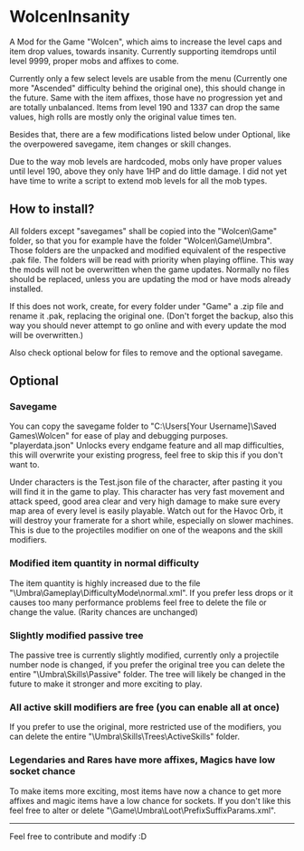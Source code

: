 # WolcenInsanity

A Mod for the Game "Wolcen", which aims to increase the level caps and item drop values, towards insanity. Currently supporting itemdrops until level 9999, proper mobs and affixes to come. 

Currently only a few select levels are usable from the menu (Currently one more "Ascended" difficulty behind the original one), this should change in the future. Same with the item affixes, those have no progression yet and are totally unbalanced. Items from level 190 and 1337 can drop the same values, high rolls are mostly only the original value times ten. 

Besides that, there are a few modifications listed below under Optional, like the overpowered savegame, item changes or skill changes.

Due to the way mob levels are hardcoded, mobs only have proper values until level 190, above they only have 1HP and do little damage. I did not yet have time to write a script to extend mob levels for all the mob types.


## How to install? 

All folders except "savegames" shall be copied into the "Wolcen\Game" folder, so that you for example have the folder "Wolcen\Game\Umbra".
Those folders are the unpacked and modified equivalent of the respective .pak file. The folders will be read with priority when playing offline. This way the mods will not be overwritten when the game updates. Normally no files should be replaced, unless you are updating the mod or have mods already installed.

If this does not work, create, for every folder under "Game" a .zip file and rename it .pak, replacing the original one. (Don't forget the backup, also this way you should never attempt to go online and with every update the mod will be overwritten.)

Also check optional below for files to remove and the optional savegame.

## Optional

### Savegame 

You can copy the savegame folder to "C:\Users\[Your Username]\Saved Games\Wolcen" for ease of play and debugging purposes. 
"playerdata.json" Unlocks every endgame feature and all map difficulties, this will overwrite your existing progress, feel free to skip this if you don't want to. 

Under characters is the Test.json file of the character, after pasting it you will find it in the game to play. This character has very fast movement and attack speed, good area clear and very high damage to make sure every map area of every level is easily playable. Watch out for the Havoc Orb, it will destroy your framerate for a short while, especially on slower machines. This is due to the projectiles modifier on one of the weapons and the skill modifiers.

### Modified item quantity in normal difficulty 

The item quantity is highly increased due to the file "\Umbra\Gameplay\DifficultyMode\normal.xml". If you prefer less drops or it causes too many performance problems feel free to delete the file or change the value. (Rarity chances are unchanged)


### Slightly modified passive tree

The passive tree is currently slightly modified, currently only a projectile number node is changed, if you prefer the original tree you can delete the entire "\Umbra\Skills\Passive" folder. The tree will likely be changed in the future to make it stronger and more exciting to play. 

### All active skill modifiers are free (you can enable all at once)

If you prefer to use the original, more restricted use of the modifiers, you can delete the entire "\Umbra\Skills\Trees\ActiveSkills" folder. 

### Legendaries and Rares have more affixes, Magics have low socket chance

To make items more exciting, most items have now a chance to get more affixes and magic items have a low chance for sockets. 
If you don't like this feel free to alter or delete "\Game\Umbra\Loot\PrefixSuffixParams.xml". 

---
Feel free to contribute and modify :D
